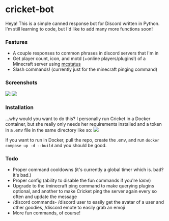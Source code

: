 # cricket-bot
Heya! This is a simple canned response bot for Discord written in Python. I'm still learning to code, but I'd like to add many more functions soon!

### Features
- A couple responses to common phrases in discord servers that I'm in
- Get player count, icon, and motd (+online players/plugins!) of a Minecraft server using [mcstatus](https://github.com/Dinnerbone/mcstatus:// "mcstatus")
- Slash commands! (currently just for the minecraft pinging command)

### Screenshots
![](https://cdn.discordapp.com/attachments/716303341822672999/881648724013637752/unknown.png)
![](https://media.discordapp.net/attachments/716303341822672999/881649089698205736/unknown.png)

### Installation
...why would you want to do this?
I personally run Cricket in a Docker container, but she really only needs her requirements installed and a token in a .env file in the same directory like so:
![](https://media.discordapp.net/attachments/716303341822672999/881649790084063232/unknown.png?width=801&height=145)

If you want to run in Docker, pull the repo, create the .env, and run
`docker compose up -d --build` and you should be good.

### Todo
- Proper command cooldowns (it's currently a global timer which is. bad? it's bad.)
- Proper config (ability to disable the fun commands if you're *lame*)
- Upgrade to the /minecraft ping command to make querying plugins optional, and another to make Cricket ping the server again every so often and update the message
- /discord commands- /discord user to easily get the avatar of a user and other goodies, /discord emote to easily grab an emoji
- More fun commands, of course!

